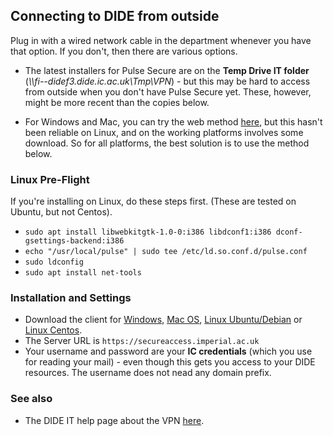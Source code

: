 ## Connecting to DIDE from outside

Plug in with a wired network cable in the department whenever you have that option. If you don't, then there are various options.

* The latest installers for Pulse Secure are on the
**Temp Drive IT folder** (*\\\\fi--didef3.dide.ic.ac.uk\Tmp\VPN*) - but this may be hard to access from outside when you don't
have Pulse Secure yet. These, however, might be more recent than the copies below.

* For Windows and Mac, you can try the web method [here](https://secureaccess.imperial.ac.uk), but this hasn't been
reliable on Linux, and on the working platforms involves some download. So for all platforms, the best solution is to
use the method below.

### Linux Pre-Flight

If you're installing on Linux, do these steps first. (These are tested on Ubuntu, but not Centos).

* `sudo apt install libwebkitgtk-1.0-0:i386 libdconf1:i386 dconf-gsettings-backend:i386`
* `echo "/usr/local/pulse" | sudo tee /etc/ld.so.conf.d/pulse.conf`
* `sudo ldconfig`
* `sudo apt install net-tools`

### Installation and Settings

* Download the client for [Windows](https://mrcdata.dide.ic.ac.uk/resources/ps-pulse-win-5.3r6.0-b1769-64bitinstaller.msi),
[Mac OS](https://mrcdata.dide.ic.ac.uk/resources/ps-pulse-mac-5.3r6.0-b1769-installer.dmg),
[Linux Ubuntu/Debian](https://mrcdata.dide.ic.ac.uk/resources/ps-pulse-linux-5.3r6.0-b1769-ubuntu-debian-64-bit-installer.deb)
or [Linux Centos](https://mrcdata.dide.ic.ac.uk/resources/ps-pulse-linux-5.3r6.0-b1769-centos-rhel-64-bit-installer.rpm).
* The Server URL is `https://secureaccess.imperial.ac.uk`
* Your username and password are your **IC credentials** (which you use for reading your mail) - even though this gets you
access to your DIDE resources. The username does not nead any domain prefix.

### See also

* The DIDE IT help page about the VPN [here](https://mrcdata.dide.ic.ac.uk/wiki/index.php/VPN_access_to_DIDE).
